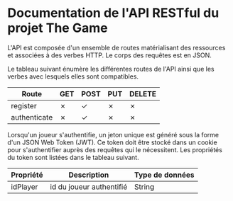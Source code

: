 # Documentation de l'API RESTful du projet The Game
L'API est composée d'un ensemble de routes matérialisant des ressources et associées à des verbes HTTP. Le corps des requêtes est en JSON.

Le tableau suivant énumère les différentes routes de l'API ainsi que les verbes avec lesquels elles sont compatibles.

Route        | GET | POST | PUT | DELETE
-------------|-----|------|-----|-------
register     | ✗   | ✓   | ✗   | ✗
authenticate | ✗   | ✓   | ✗   | ✗

Lorsqu'un joueur s'authentifie, un jeton unique est généré sous la forme d'un JSON Web Token (JWT). Ce token doit être stocké dans un cookie pour s'authentifier auprès des requêtes qui le nécessitent. Les propriétés du token sont listées dans le tableau suivant.

Propriété| Description              | Type de données |
---------|--------------------------|-----------------|
idPlayer | id du joueur authentifié | String          |